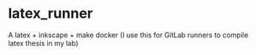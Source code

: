 # latex_runner
A latex + inkscape + make docker (I use this for GitLab runners to compile latex thesis in my lab)
